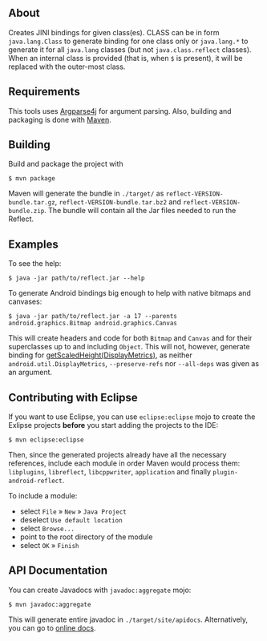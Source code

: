 About
-----

Creates JINI bindings for given class(es). CLASS can be in form `java.lang.Class` to generate binding for one class only or `java.lang.*` to generate it for all `java.lang` classes (but not `java.class.reflect` classes). When an internal class is provided (that is, when `$` is present), it will be replaced with the outer-most class.

Requirements
------------

This tools uses [Argparse4j](http://argparse4j.sourceforge.net) for argument parsing. Also, building and packaging is done with [Maven](http://maven.apache.org/).

Building
--------

Build and package the project with

    $ mvn package

Maven will generate the bundle in `./target/` as `reflect-VERSION-bundle.tar.gz`, `reflect-VERSION-bundle.tar.bz2` and `reflect-VERSION-bundle.zip`. The bundle will contain all the Jar files needed to run the Reflect.

Examples
--------

To see the help:

    $ java -jar path/to/reflect.jar --help

To generate Android bindings big enough to help with native bitmaps and canvases:

    $ java -jar path/to/reflect.jar -a 17 --parents android.graphics.Bitmap android.graphics.Canvas

This will create headers and code for both `Bitmap` and `Canvas` and for their superclasses up to and including `Object`. This will not, however, generate binding for [getScaledHeight(DisplayMetrics)](http://developer.android.com/reference/android/graphics/Bitmap.html#getScaledHeight%28android.util.DisplayMetrics%29), as neither `android.util.DisplayMetrics`, `--preserve-refs` nor `--all-deps` was given as an argument.

Contributing with Eclipse
-------------------------

If you want to use Eclipse, you can use `eclipse:eclipse` mojo to create the Exlipse projects **before** you start adding the projects to the IDE:

    $ mvn eclipse:eclipse

Then, since the generated projects already have all the necessary references, include each module in order Maven would process them: `libplugins`, `libreflect`, `libcppwriter`, `application` and finally `plugin-android-reflect`.

To include a module:

- select `File` &raquo; `New` &raquo; `Java Project`
- deselect `Use default location`
- select `Browse...`
- point to the root directory of the module
- select `OK` &raquo; `Finish`

API Documentation
-----------------

You can create Javadocs with `javadoc:aggregate` mojo:

    $ mvn javadoc:aggregate

This will generate entire javadoc in `./target/site/apidocs`. Alternatively, you can go to [online docs](http://mbits-os.github.com/jini-reflect/apidocs).